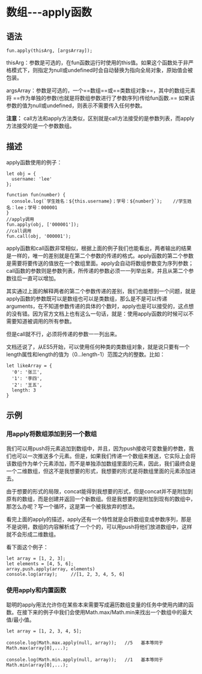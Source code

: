 # 数组---apply函数

## 语法

```
fun.apply(thisArg, [argsArray]);
```

thisArg：参数是可选的，在fun函数运行时使用的this值。如果这个函数处于非严格模式下，则指定为null或undefined时会自动替换为指向全局对象，原始值会被包装。

argsArray：参数是可选的，一个==数组==或==类数组对象==，其中的数组元素将 ==作为单独的参数(也就是将数组参数进行了参数序列)传给fun函数.== 如果该参数的值为null或undefined，则表示不需要传入任何参数。

**注意：** call方法和apply方法类似，区别就是call方法接受的是参数列表，而apply方法接受的是一个参数数组。

## 描述

apply函数使用的例子：

```
let obj = {
  username: 'lee'
};

function fun(number) {
  console.log(`学生姓名：${this.username}；学号：${number}`);    //学生姓名：lee；学号：000001
}
//apply调用
fun.apply(obj, ['000001']);
//call调用
fun.call(obj, '000001');
```

apply函数和call函数非常相似，根据上面的例子我们也能看出，两者输出的结果是一样的，唯一的差别就是在第二个参数的传递的格式。apply函数的第二个参数是需要将要传送的值放在一个数组里面。apply会自动将数组参数变为序列参数；call函数的参数则是参数列表，所传递的参数必须一一列举出来，并且从第二个参数往后一直可以增加。

其实通过上面的解释两者的第二个参数传递的差别，我们也能想到一个问题，就是apply函数的参数既可以是数组也可以是类数组，那么是不是可以传递arguments，在不知道参数传递的具体的个数时，apply也是可以接受的，这点想的没有错。因为官方文档上也有这么一句话，就是：使用apply函数的时候可以不需要知道被调用的所有参数。

但是call就不行，必须将传递的参数一一列出来。

文档还说了，从ES5开始，可以使用任何种类的类数组对象，就是说只要有一个length属性和length的值为（0...length-1）范围之内的整数。比如：

```
let likeArray = {
  '0': '张三',
  '1': '李四',
  '2': '王五',
  length: 3
}
```

## 示例

### 用apply将数组添加到另一个数组

我们可以用push将元素追加到数组中，并且，因为push接收可变数量的参数，我们也可以一次推送多个元素。但是，如果我们传递一个数组来推送，它实际上会将该数组作为单个元素添加，而不是单独添加数组里面的元素，因此，我们最终会是一个二维数组，但这不是我想要的形式，我想要的形式是将数组里面的元素添加进去。

由于想要的形式的局限，concat能得到我想要的形式，但是concat并不是附加到原有的数组，而是创建并返回一个新数组。但是我想要的是附加到现有的数组中，那怎么办呢？写一个循环，这是第一个被我放弃的想法。

看完上面的apply的描述，apply还有一个特性就是会将数组变成参数序列，那是不是说明，数组的内容解析成了一个个的，可以用push将他们放进数组中，这样就不会形成二维数组。

看下面这个例子：

```
let array = [1, 2, 3];
let elements = [4, 5, 6];
array.push.apply(array, elements)
console.log(array);     //[1, 2, 3, 4, 5, 6]
```

### 使用apply和内置函数

聪明的apply用法允许你在某些本来需要写成遍历数组变量的任务中使用内建的函数。在接下来的例子中我们会使用Math.max/Math.min来找出一个数组中的最大值/最小值。

```
let array = [1, 2, 3, 4, 5];

console.log(Math.max.apply(null, array));   //5   基本等同于Math.max(array[0],...);
    
console.log(Math.min.apply(null, array));   //1   基本等同于Math.min(array[0],...);
```

